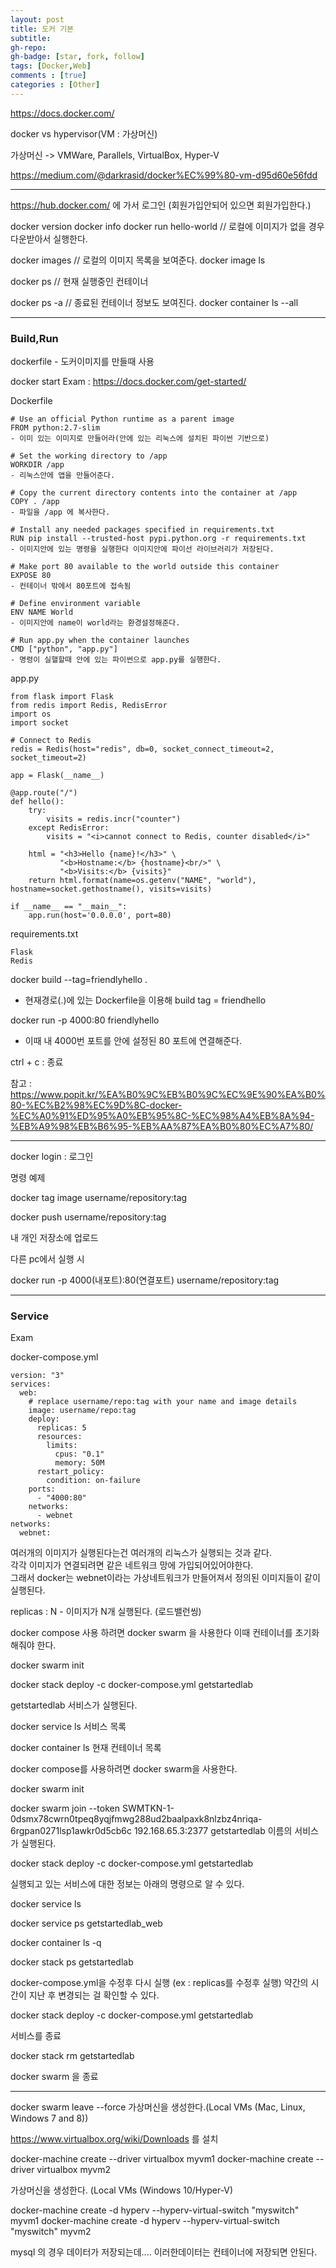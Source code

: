 ```yaml
---
layout: post
title: 도커 기본
subtitle: 
gh-repo: 
gh-badge: [star, fork, follow]
tags: [Docker,Web]
comments : [true]
categories : [Other]
---
```


https://docs.docker.com/

docker vs hypervisor(VM : 가상머신)

가상머신 -> VMWare, Parallels, VirtualBox, Hyper-V

https://medium.com/@darkrasid/docker%EC%99%80-vm-d95d60e56fdd


---


https://hub.docker.com/ 에 가서 로그인 (회원가입안되어 있으면 회원가입한다.)

docker version
docker info
docker run hello-world // 로컬에 이미지가 없을 경우 다운받아서 실행한다.

docker images // 로컬의 이미지 목록을 보여준다.
docker image ls

docker ps // 현재 실행중인 컨테이너

docker ps -a // 종료된 컨테이너 정보도 보여진다.
docker container ls --all

---

### Build,Run

dockerfile - 도커이미지를 만들때 사용

docker start Exam : https://docs.docker.com/get-started/


Dockerfile
~~~
# Use an official Python runtime as a parent image
FROM python:2.7-slim
- 이미 있는 이미지로 만들어라(안에 있는 리눅스에 설치된 파이썬 기반으로) 

# Set the working directory to /app
WORKDIR /app
- 리눅스안에 앱을 만들어준다.

# Copy the current directory contents into the container at /app
COPY . /app
- 파일을 /app 에 복사한다.

# Install any needed packages specified in requirements.txt
RUN pip install --trusted-host pypi.python.org -r requirements.txt
- 이미지안에 있는 명령을 실행한다 이미지안에 파이선 라이브러리가 저장된다.

# Make port 80 available to the world outside this container
EXPOSE 80
- 컨테이너 밖에서 80포트에 접속됨

# Define environment variable
ENV NAME World
- 이미지안에 name이 world라는 환경설정해준다.

# Run app.py when the container launches
CMD ["python", "app.py"]
- 명령이 실핼할때 안에 있는 파이썬으로 app.py를 실행한다.
~~~

app.py
~~~
from flask import Flask
from redis import Redis, RedisError
import os
import socket

# Connect to Redis
redis = Redis(host="redis", db=0, socket_connect_timeout=2, socket_timeout=2)

app = Flask(__name__)

@app.route("/")
def hello():
    try:
        visits = redis.incr("counter")
    except RedisError:
        visits = "<i>cannot connect to Redis, counter disabled</i>"

    html = "<h3>Hello {name}!</h3>" \
           "<b>Hostname:</b> {hostname}<br/>" \
           "<b>Visits:</b> {visits}"
    return html.format(name=os.getenv("NAME", "world"), hostname=socket.gethostname(), visits=visits)

if __name__ == "__main__":
    app.run(host='0.0.0.0', port=80)
~~~

requirements.txt

~~~
Flask
Redis
~~~


docker build --tag=friendlyhello .
- 현재경로(.)에 있는 Dockerfile을 이용해 build tag = friendhello 




docker run -p 4000:80 friendlyhello
- 이때 내 4000번 포트를 안에 설정된 80 포트에 연결해준다.

ctrl + c : 종료




참고 : https://www.popit.kr/%EA%B0%9C%EB%B0%9C%EC%9E%90%EA%B0%80-%EC%B2%98%EC%9D%8C-docker-%EC%A0%91%ED%95%A0%EB%95%8C-%EC%98%A4%EB%8A%94-%EB%A9%98%EB%B6%95-%EB%AA%87%EA%B0%80%EC%A7%80/


----

docker login : 로그인

명령 예제

docker tag image username/repository:tag

docker push username/repository:tag

내 개인 저장소에 업로드

다른 pc에서 실행 시 

docker run -p 4000(내포트):80(연결포트) username/repository:tag



----

### Service
Exam


docker-compose.yml
~~~
version: "3"
services:
  web:
    # replace username/repo:tag with your name and image details
    image: username/repo:tag
    deploy:
      replicas: 5
      resources:
        limits:
          cpus: "0.1"
          memory: 50M
      restart_policy:
        condition: on-failure
    ports:
      - "4000:80"
    networks:
      - webnet
networks:
  webnet:
~~~
여러개의 이미지가 실행된다는건 여러개의 리눅스가 실행되는 것과 같다.  
각각 이미지가 연결되려면 같은 네트워크 망에 가입되어있어야한다.  
그래서 docker는 webnet이라는 가상네트워크가 만들어져서 정의된 이미지들이 같이 실행된다.  

replicas : N - 이미지가 N개 실행된다.  (로드밸런씽)


docker compose 사용 하려면 docker swarm 을 사용한다 이때 컨테이너를 초기화해줘야 한다.

docker swarm init

docker stack deploy -c docker-compose.yml getstartedlab

getstartedlab 서비스가 실행된다.

docker service ls 서비스 목록

docker container ls  현재 컨테이너 목록

docker compose를 사용하려면 docker swarm을 사용한다.

docker swarm init

   docker swarm join --token SWMTKN-1-0dsmx78cwrn0tpeq8yqjfmwg288ud2baalpaxk8nlzbz4nriqa-6rgpan0271lsp1awkr0d5cb6c 192.168.65.3:2377
getstartedlab 이름의 서비스가 실행된다.

docker stack deploy -c docker-compose.yml getstartedlab

실행되고 있는 서비스에 대한 정보는 아래의 명령으로 알 수 있다.

docker service ls

docker service ps getstartedlab_web

docker container ls -q

docker stack ps getstartedlab

docker-compose.yml을 수정후 다시 실행 (ex : replicas를 수정후 실행)
약간의 시간이 지난 후 변경되는 걸 확인할 수 있다.

docker stack deploy -c docker-compose.yml getstartedlab

서비스를 종료

docker stack rm getstartedlab

docker swarm 을 종료

---

docker swarm leave --force
가상머신을 생성한다.(Local VMs (Mac, Linux, Windows 7 and 8))

https://www.virtualbox.org/wiki/Downloads 를 설치

docker-machine create --driver virtualbox myvm1
docker-machine create --driver virtualbox myvm2

가상머신을 생성한다. (Local VMs (Windows 10/Hyper-V)

docker-machine create -d hyperv --hyperv-virtual-switch "myswitch" myvm1
docker-machine create -d hyperv --hyperv-virtual-switch "myswitch" myvm2

mysql 의 경우 데이터가 저장되는데.... 이러한데이터는 컨테이너에 저장되면 안된다.
